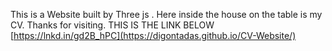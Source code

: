 This is a Website built by Three js . Here inside the house on the table is my CV. Thanks for visiting. 
THIS IS THE LINK BELOW 
[https://lnkd.in/gd2B_hPC](https://digontadas.github.io/CV-Website/)
